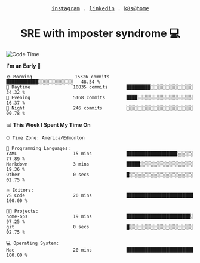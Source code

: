 <p align="center">
  <samp>
    <a href="https://www.instagram.com/lildrunkensmurf/">instagram</a> .
    <a href="https://www.linkedin.com/in/joryirving/">linkedin</a> .
    <a href="https://github.com/joryirving/k3s-home-cluster">k8s@home</a>
  </samp>
</p>

<h1 align="center">
  SRE with imposter syndrome 💻
</h1>

<!--START_SECTION:waka-->
![Code Time](http://img.shields.io/badge/Code%20Time-128%20hrs%2010%20mins-blue)

**I'm an Early 🐤** 

```text
🌞 Morning                15326 commits       ████████████░░░░░░░░░░░░░   48.54 % 
🌆 Daytime                10835 commits       █████████░░░░░░░░░░░░░░░░   34.32 % 
🌃 Evening                5168 commits        ████░░░░░░░░░░░░░░░░░░░░░   16.37 % 
🌙 Night                  246 commits         ░░░░░░░░░░░░░░░░░░░░░░░░░   00.78 % 
```


📊 **This Week I Spent My Time On** 

```text
🕑︎ Time Zone: America/Edmonton

💬 Programming Languages: 
YAML                     15 mins             ███████████████████░░░░░░   77.89 % 
Markdown                 3 mins              █████░░░░░░░░░░░░░░░░░░░░   19.36 % 
Other                    0 secs              █░░░░░░░░░░░░░░░░░░░░░░░░   02.75 % 

🔥 Editors: 
VS Code                  20 mins             █████████████████████████   100.00 % 

🐱‍💻 Projects: 
home-ops                 19 mins             ████████████████████████░   97.25 % 
git                      0 secs              █░░░░░░░░░░░░░░░░░░░░░░░░   02.75 % 

💻 Operating System: 
Mac                      20 mins             █████████████████████████   100.00 % 
```


<!--END_SECTION:waka-->